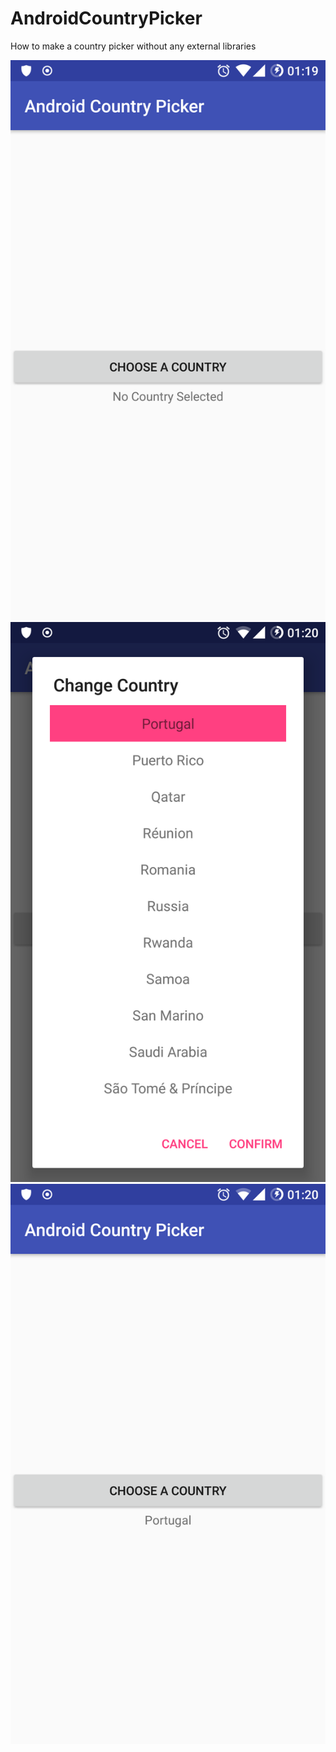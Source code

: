 # AndroidCountryPicker
How to make a country picker without any external libraries

![No Country Chosen](ss_1.png)
![Choosing a Country](ss_2.png)
![After choosing a Country](ss_3.png)
